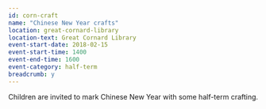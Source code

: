 ```yaml
---
id: corn-craft
name: "Chinese New Year crafts"
location: great-cornard-library
location-text: Great Cornard Library
event-start-date: 2018-02-15
event-start-time: 1400
event-end-time: 1600
event-category: half-term
breadcrumb: y
---
```


Children are invited to mark Chinese New Year with some half-term crafting.
